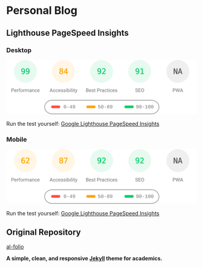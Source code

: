 # Personal Blog

## Lighthouse PageSpeed Insights

### Desktop

[![Google Lighthouse PageSpeed Insights](lighthouse_results/desktop/pagespeed.svg)](https://htmlpreview.github.io/?https://github.com/alshedivat/al-folio/blob/main/lighthouse_results/desktop/www_johnkohwd_com_.html)

Run the test yourself: [Google Lighthouse PageSpeed Insights](https://pagespeed.web.dev/analysis/https-www-johnkohwd-com/h4djxzlbee?form_factor=desktop)

### Mobile

[![Google Lighthouse PageSpeed Insights](lighthouse_results/mobile/pagespeed.svg)](https://htmlpreview.github.io/?https://github.com/alshedivat/al-folio/blob/main/lighthouse_results/mobile/www_johnkohwd_com_.html)

Run the test yourself: [Google Lighthouse PageSpeed Insights](https://pagespeed.web.dev/analysis/https-www-johnkohwd-com/h4djxzlbee?form_factor=mobile)

## Original Repository

[al-folio](https://alshedivat.github.io/al-folio/)

**A simple, clean, and responsive [Jekyll](https://jekyllrb.com/) theme for academics.**
